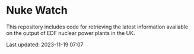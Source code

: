 # Nuke Watch

This repository includes code for retrieving the latest information available on the output of EDF nuclear power plants in the UK.

Last updated: 2023-11-19 07:07